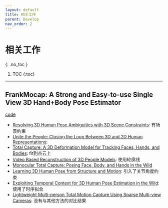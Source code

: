```yaml
---
layout: default
title: 相关工作
parent: Develop
nav_order: 2
---
```


# 相关工作
{: .no_toc }

1. TOC
{:toc}
---

## FrankMocap: A Strong and Easy-to-use Single View 3D Hand+Body Pose Estimator

[code](https://github.com/facebookresearch/frankmocap)

- [Resolving 3D Human Pose Ambiguities with 3D Scene Constraints](): 有场景约束
- [ Unite the People: Closing the Loop Between 3D and 2D Human Representations](): 
- [Total Capture: A 3D Deformation Model for Tracking Faces, Hands, and Bodies](): fit到点云上
- [Video Based Reconstruction of 3D People Models](): 使用轮廓线
- [Monocular Total Capture: Posing Face, Body, and Hands in the Wild]()
- [Learning 3D Human Pose from Structure and Motion](): 引入了关节角度约束
- [Exploiting Temporal Context for 3D Human Pose Estimation in the Wild](): 使用了时序拟合
- [Lightweight Multi-person Total Motion Capture Using Sparse Multi-view Cameras](): 没有与其他方法的对比结果

